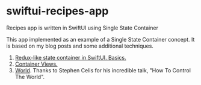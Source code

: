 # swiftui-recipes-app
Recipes app is written in SwiftUI using Single State Container

This app implemented as an example of a Single State Container concept. It is based on my blog posts and some additional techniques.

1. [Redux-like state container in SwiftUI. Basics.](https://swiftwithmajid.com/2019/09/18/redux-like-state-container-in-swiftui/)
2. [Container Views.](https://swiftwithmajid.com/2019/10/02/redux-like-state-container-in-swiftui-part3/)
3. [World](https://vimeo.com/291588126). Thanks to Stephen Celis for his incredible talk, "How To Control The World".
